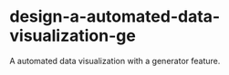 # design-a-automated-data-visualization-ge
A automated data visualization with a generator feature.
